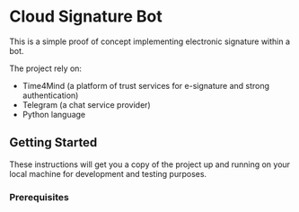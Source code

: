 # Cloud Signature Bot

This is a simple proof of concept implementing electronic signature within a bot.

The project rely on:
* Time4Mind (a platform of trust services for e-signature and strong authentication)
* Telegram (a chat service provider)
* Python language

## Getting Started

These instructions will get you a copy of the project up and running on your local machine for development and testing purposes. 

### Prerequisites


